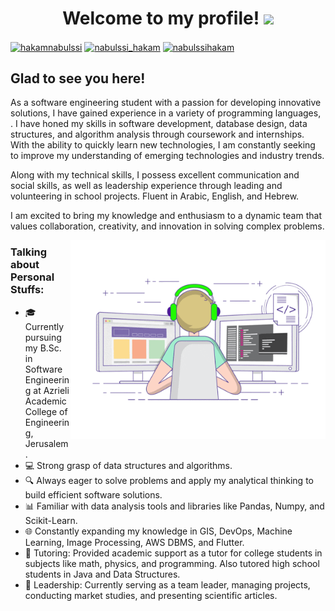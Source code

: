 
<h1 align="center">Welcome to my profile! <img src="https://media.giphy.com/media/hvRJCLFzcasrR4ia7z/giphy.gif" width="25px"></h1>
<p align="left">
<a href="https://linkedin.com/in/hakamnabulssi" target="blank"><img align="center" src="https://raw.githubusercontent.com/rahuldkjain/github-profile-readme-generator/master/src/images/icons/Social/linked-in-alt.svg" alt="hakamnabulssi" height="30" width="40" /></a>
<a href="https://instagram.com/nabulssi_hakam" target="blank"><img align="center" src="https://raw.githubusercontent.com/rahuldkjain/github-profile-readme-generator/master/src/images/icons/Social/instagram.svg" alt="nabulssi_hakam" height="30" width="40" /></a>
<a href="https://www.leetcode.com/nabulssihakam" target="blank"><img align="center" src="https://raw.githubusercontent.com/rahuldkjain/github-profile-readme-generator/master/src/images/icons/Social/leet-code.svg" alt="nabulssihakam" height="30" width="40" /></a>
</p>

## Glad to see you here! &nbsp;

As a software engineering student with a passion for developing innovative solutions, I have gained experience in a variety of programming languages, . I have honed my skills in software development, database design, data structures, and algorithm analysis through coursework and internships. With the ability to quickly learn new technologies, I am constantly seeking to improve my understanding of emerging technologies and industry trends.

Along with my technical skills, I possess excellent communication and social skills, as well as leadership experience through leading and volunteering in school projects. Fluent in Arabic, English, and Hebrew.

I am excited to bring my knowledge and enthusiasm to a dynamic team that values collaboration, creativity, and innovation in solving complex problems.

<img align="right" alt="GIF" src="https://github.com/AswinBarath/AswinBarath/blob/master/coding.gif?raw=true" width="408" height="318" />

### Talking about Personal Stuffs:

- 🎓 Currently pursuing my B.Sc. in Software Engineering at Azrieli Academic College of Engineering, Jerusalem.
- 💻 Strong grasp of data structures and algorithms.
- 🔍 Always eager to solve problems and apply my analytical thinking to build efficient software solutions.
- 📊 Familiar with data analysis tools and libraries like Pandas, Numpy, and Scikit-Learn.
- 🌐 Constantly expanding my knowledge in GIS, DevOps, Machine Learning, Image Processing, AWS DBMS, and Flutter.
- 🤝 Tutoring: Provided academic support as a tutor for college students in subjects like math, physics, and programming. Also tutored high school students in Java and Data Structures.
- 👥 Leadership: Currently serving as a team leader, managing projects, conducting market studies, and presenting scientific articles.
